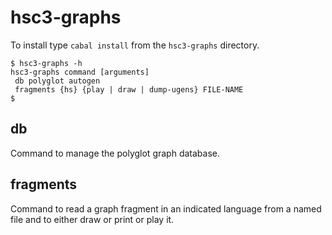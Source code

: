 # hsc3-graphs

To install type `cabal install` from the `hsc3-graphs` directory.

~~~~
$ hsc3-graphs -h
hsc3-graphs command [arguments]
 db polyglot autogen
 fragments {hs} {play | draw | dump-ugens} FILE-NAME
$
~~~~

## db

Command to manage the polyglot graph database.

## fragments

Command to read a graph fragment in an indicated language from a named
file and to either draw or print or play it.
